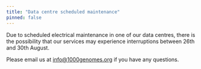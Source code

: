 ```yaml
---
title: "Data centre scheduled maintenance"
pinned: false
---
```


Due to scheduled electrical maintenance in one of our data centres, there is the possibility that our services may experience interruptions between 26th and 30th August. 

Please email us at [info@1000genomes.org](mailto:info@1000genomes.org) if you have any questions.
